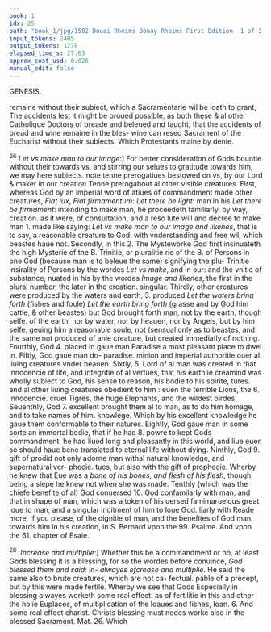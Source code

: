 ```yaml
---
book: 1
idx: 25
path: "book_1/jpg/1582 Douai Rheims Douay Rheims First Edition  1 of 3 1609 Old Testament.pdf-25.jpg"
input_tokens: 2405
output_tokens: 1278
elapsed_time_s: 27.63
approx_cost_usd: 0.026
manual_edit: false
---
```

GENESIS.

remaine without their subiect, which a Sacramentarie wil be loath to grant, The accidents
lest it might be proued possible, as both these & al other Catholique Doctors of breade and
beleued and taught, that the accidents of bread and wine remaine in the bles- wine can resed Sacrament of the Eucharist without their subiects. Which Protestants maine by
denie.

<sup>26</sup> *Let vs make man to our image*:] For better consideration of Gods bountie without their
towards vs, and stirring our selues to gratitude towards him, we may here subiects.
note tenne prerogatiues bestowed on vs, by our Lord & maker in our creation Tenne prerogabout al other visible creatures. First, whereas God by an imperial word of atiues of
commandment made other creatures, *Fiat lux*, *Fiat firmamentum*: *Let there be light*: man in his
*Let there be firmament*: intending to make man, he proceedeth familiarly, by way, creation.
as it were, of consultation, and a reso lute will and decree to make man 1. made like
saying: *Let vs make man to our image and likenes*, that is to say, a reasonable creature to God.
with vnderstanding and free wil, which beastes haue not. Secondly, in this 2. The Mysteworke God first insinuateth the high Mysterie of the B. Trinitie, or pluralitie rie of the B.
of Persons in one God (because man is to beleue the same) signifying the plu- Trinitie insirality of Persons by the wordes *Let vs make*, and in our: and the vnitie of substance, nuated in his
by the wordes *Image and likenes*, the first in the plural number, the later in the creation.
singular. Thirdly, other creatures were produced by the waters and earth, 3. produced
*Let the waters bring forth* (fishes and foule) *Let the earth bring forth* (grasse and by God him
cattle, & other beastes) but God brought forth man, not by the earth, though selfe.
of the earth, nor by water, nor by heauen, nor by Angels, but by him selfe,
geuing him a reasonable soule, not (sensual only as to beastes, and the same not
produced of anie creature, but created immediatly of nothing. Fourthly, God 4. placed in
gaue man Paradise a most pleasant place to dwel in. Fiftly, God gaue man do- paradise.
minion and imperial authoritie ouer al liuing creatures vnder heauen. Sixtly, 5. Lord of al
man was created in that innocencie of life, and integritie of al vertues, that his earthlie creamind was wholly subiect to God, his sense to reason, his bodie to his spirite, tures.
and al other liuing creatures obedient to him : euen the terrible Lions, the 6. innocencie.
cruel Tigres, the huge Elephants, and the wildest birdes. Seuenthly, God 7. excellent
brought them al to man, as to do him homage, and to take names of him. knowlege.
Which by his excellent knowledge he gaue them conformable to their natures. Eightly, God gaue man in some sorte an immortal bodie, that if he had 8. powre to
kept Gods commandment, he had liued long and pleasantly in this world, and liue euer.
so should haue bene translated to eternal life without dying. Ninthly, God 9. gift of prodid not only adorne man withal natural knowledge, and supernatural ver- phecie.
tues, but also with the gift of prophecie. Wherby he knew that Eue was a
*bone of his bones, and flesh of his flesh*, though being a slepe he knew not when
she was made. Tenthly (which was the chiefe benefite of al) God conuersed 10. God confamilarly with man, and that in shape of man, which was a token of his uersed famimaruelous great loue to man, and a singular incitment of him to loue God. liarly with
Reade more, if you please, of the dignitie of man, and the benefites of God man.
towards him in his creation, in S. Bernard vpon the 99. Psalme. And vpon the
61. chapter of Esaie.

<sup>28</sup>. *Increase and multiplie*:] Whether this be a commandment or no, at least Gods blessing
it is a blessing, for so the wordes before conuince, *God blessed them and said: in- alwayes efcrease and multiplie*. He said the same also to brute creatures, which are not ca- fectual.
pable of a precept, but by this were made fertile. Wherby we see that Gods Especially in
blessing alwayes worketh some real effect: as of fertilitie in this and other the holie Euplaces, of multiplication of the loaues and fishes, Ioan. 6. And some real effect charist.
Christs blessing must nedes worke also in the blessed Sacrament. Mat. 26.
Which